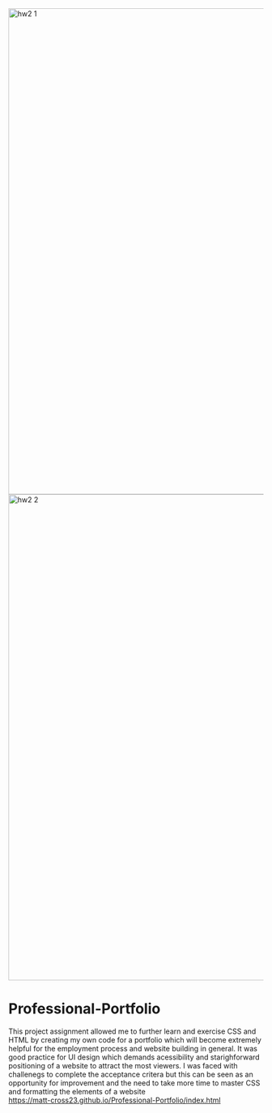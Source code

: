<img width="960" alt="hw2 1" src="https://user-images.githubusercontent.com/88978036/133511314-5258381f-df11-4c67-a975-13365b2ea328.png">
<img width="960" alt="hw2 2" src="https://user-images.githubusercontent.com/88978036/133511354-725ab2c8-164e-43c1-b8ed-fc751a4da6ee.png">

# Professional-Portfolio
This project assignment allowed me to further learn and exercise CSS and HTML by creating my own code for a portfolio which will become extremely helpful for the employment process and website building in general. It was good practice for UI design which demands acessibility and starighforward positioning of a website to attract the most viewers. I was faced with challenegs to complete the acceptance critera but this can be seen as an opportunity for improvement and the need to take more time to master CSS and formatting the elements of a website   
https://matt-cross23.github.io/Professional-Portfolio/index.html
